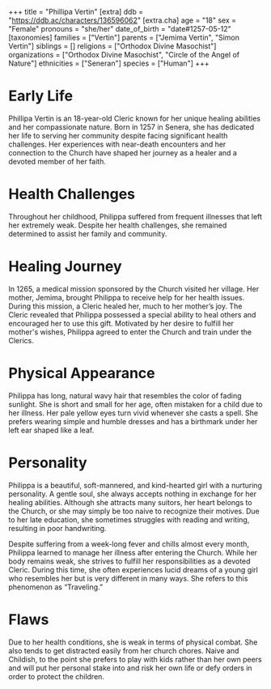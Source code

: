 +++
title = "Phillipa Vertin"
[extra]
ddb = "https://ddb.ac/characters/136596062"
[extra.cha]
age = "18"
sex = "Female"
pronouns = "she/her"
date_of_birth = "date#1257-05-12"
[taxonomies]
families = ["Vertin"]
parents = ["Jemima Vertin", "Simon Vertin"]
siblings = []
religions = ["Orthodox Divine Masochist"]
organizations = ["Orthodox Divine Masochist", "Circle of the Angel of Nature"]
ethnicities = ["Seneran"]
species = ["Human"]
+++

# Early Life

Phillipa Vertin is an 18-year-old Cleric known for her unique healing abilities
and her compassionate nature. Born in 1257 in Senera, she has dedicated her life
to serving her community despite facing significant health challenges. Her
experiences with near-death encounters and her connection to the Church have
shaped her journey as a healer and a devoted member of her faith.

# Health Challenges

Throughout her childhood, Philippa suffered from frequent illnesses that left
her extremely weak. Despite her health challenges, she remained determined to
assist her family and community.

# Healing Journey

In 1265, a medical mission sponsored by the Church visited her village. Her
mother, Jemima, brought Philippa to receive help for her health issues. During
this mission, a Cleric healed her, much to her mother’s joy. The Cleric revealed
that Philippa possessed a special ability to heal others and encouraged her to
use this gift. Motivated by her desire to fulfill her mother's wishes, Philippa
agreed to enter the Church and train under the Clerics.

# Physical Appearance

Philippa has long, natural wavy hair that resembles the color of fading
sunlight. She is short and small for her age, often mistaken for a child due to
her illness. Her pale yellow eyes turn vivid whenever she casts a spell. She
prefers wearing simple and humble dresses and has a birthmark under her left ear
shaped like a leaf.

# Personality

Philippa is a beautiful, soft-mannered, and kind-hearted girl with a nurturing
personality. A gentle soul, she always accepts nothing in exchange for her
healing abilities. Although she attracts many suitors, her heart belongs to the
Church, or she may simply be too naive to recognize their motives. Due to her
late education, she sometimes struggles with reading and writing, resulting in
poor handwriting.

Despite suffering from a week-long fever and chills almost every month, Philippa
learned to manage her illness after entering the Church. While her body remains
weak, she strives to fulfill her responsibilities as a devoted Cleric. During
this time, she often experiences lucid dreams of a young girl who resembles her
but is very different in many ways. She refers to this phenomenon as
“Traveling.”

# Flaws

Due to her health conditions, she is weak in terms of physical combat. She also
tends to get distracted easily from her church chores. Naive and Childish, to
the point she prefers to play with kids rather than her own peers and will put
her personal stake into and risk her own life or defy orders in order to protect
the children.
